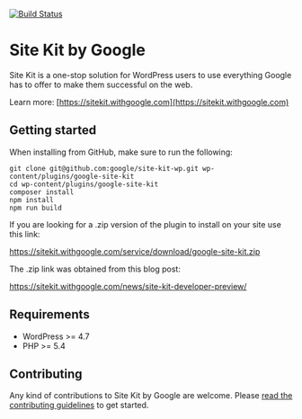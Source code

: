 [![Build Status](https://travis-ci.com/google/site-kit-wp.svg?token=smY3Y9yhMfh6hWnXQ2te&branch=master)](https://travis-ci.com/google/site-kit-wp/)
# Site Kit by Google

Site Kit is a one-stop solution for WordPress users to use everything Google has to offer to make them successful on the web.

Learn more: [https://sitekit.withgoogle.com](https://sitekit.withgoogle.com)

## Getting started

When installing from GitHub, make sure to run the following:

```
git clone git@github.com:google/site-kit-wp.git wp-content/plugins/google-site-kit
cd wp-content/plugins/google-site-kit
composer install
npm install
npm run build
```

If you are looking for a .zip version of the plugin to install on your site use this link:

https://sitekit.withgoogle.com/service/download/google-site-kit.zip

The .zip link was obtained from this blog post:

https://sitekit.withgoogle.com/news/site-kit-developer-preview/

## Requirements

* WordPress >= 4.7
* PHP >= 5.4

## Contributing

Any kind of contributions to Site Kit by Google are welcome. Please [read the contributing guidelines](https://github.com/google/site-kit-wp/blob/master/CONTRIBUTING.md) to get started.
